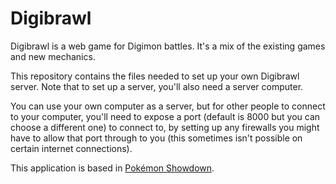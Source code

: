 Digibrawl
========================================================================

Digibrawl is a web game for Digimon battles. It's a mix of the existing games and new mechanics.

This repository contains the files needed to set up your own Digibrawl server. Note that to set up a server, you'll also need a server computer.

You can use your own computer as a server, but for other people to connect to your computer, you'll need to expose a port (default is 8000 but you can choose a different one) to connect to, by setting up any firewalls you might have to allow that port through to you (this sometimes isn't possible on certain internet connections).

This application is based in [Pokémon Showdown][1].

  [1]: https://github.com/Zarel/Pokemon-Showdown